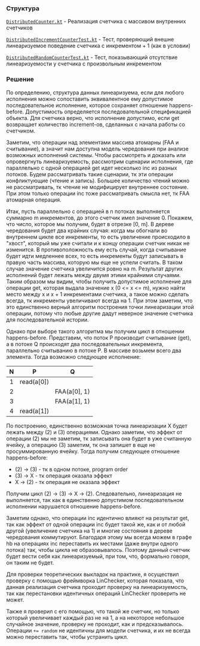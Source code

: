 ### Структура

[`DistributedCounter.kt`](src/main/kotlin/info/potapov/DistributedCounter.kt) - Реализация счетчика с массивом
внутренних счетчиков

[`DistributedIncrementCounterTest.kt`](src/test/kotlin/info/potapov/DistributedIncrementCounterTest.kt) - Тест,
проверяющий внешне линеаризуемое поведение счетчика с инкрементом + 1 (как в условии)

[`DistributedRandomCounterTest.kt`](src/test/kotlin/info/potapov/DistributedRandomCounterTest.kt) - Тест, показывающий
отсутствие линеаризуемости у счетчика с произвольным инкрементом

### Решение

По определению, структура данных линеаризуема, если для любого исполнения можно сопоставить эквивалентное ему допустимое
последовательное исполнение, которое сохраняет отношение happens-before. Допустимость определяется последовательной
спецификацией объекта. Для счетчика верно, что исполнение допустимо, если get возвращает количество increment-ов,
сделанных с начала работы со счетчиком.

Заметим, что операции над элементами массива атомарны (FAА и считывание), а значит нам доступна модель чередования при
анализе возможных исполнений системы. Чтобы рассмотреть и доказать или опровергнуть линеаризуемость, рассмотрим сценарии
исполнения, где параллельно с одной операцией get идет несколько inc из разных потоков. Будем рассматривать такие
сценарии, тк эти операции конфликтующие (чтение и запись). Большее количество чтений можно не рассматривать, тк чтение
не модифицирует внутреннее состояние. При этом только операции inс тоже рассматривать смысла нет, тк FAА атомарная
операция.

Итак, пусть параллельно с операцией в n потоках выполняется суммарно m инкрементов, до этого счетчик имел значение 0.
Покажем, что число, которое мы получим, будет в отрезке [0, m]. В дереве чередования будет два крайних случая: когда мы
обогнали во внутреннем цикле все инкременты, то есть увеличение происходило в "хвост", который мы уже считали и к концу
операции счетчик никак не изменится. В противоположность ему есть случай, когда считывание будет идти медленнее всех, то
есть инкременты будут записывать в правую часть массива, которую мы еще не успели считать. В таком случае значение
счетчика увеличится ровно на m. Результат других исполнений будет лежать между двумя этими крайними случаями. Таким
образом мы видим, чтобы получить допустимое исполнение для операции get, которая выдала значение x (0 <= x <= m), нужно
найти место между x и x + 1 инкрементами счетчика, а такое можно сделать всегда, тк инкременты увеличивают всегда на 1.
При этом заметим, что это единственно верный алгоритм построения точки линеаризации этой операции, потому что любые
другие дадут неверное значение счетчика для последовательной истории.

Однако при выборе такого алгоритма мы получим цикл в отношении happens-before. Представим, что поток P производит
считывание (get), а в потоке Q происходят два последовательных инкремента, параллельно считыванию в потоке P. В массиве
возьмем всего два элемента. Тогда возможно следующее исполнение:

N      | P | Q     |
| :----:  |    :----:   |          :----: |
| 1      |  read(a[0])       |    |
| 2   |         | FAA(a[0], 1)      |
| 3   |         | FAA(a[1], 1)     |
| 4   | read(a[1])        |      |

По построению, единственно возможная точка линеаризации X будет лежать между (2) и (3) операциями. Однако заметим, что
эффект от операции (2) мы не заметим, тк записывать она будет в уже считанную ячейку, а операцию (3) заметим, тк она
запишет в еще не просуммированную ячейку. Тогда получим следующее отношение happens-before:

* (2) &#8594; (3) - тк в одном потоке, program order
* (3) &#8594; X - тк операция оказала эффект
* X &#8594; (2) - тк операция не оказала эффект

Получим цикл (2) &#8594; (3) &#8594; X &#8594; (2). Следовательно, линеаризация не выполняется, так как в единственно
допустимом последовательном исполнении нарушается отношение happens-before.

Заметим однако, что операции inc идентично влияют на результат get, так как эффект от одной операции inc будет такой же,
как и от любой другой
(увеличение счетчика на 1) и многие состояния в дереве чередования коммутируют. Благодаря этому мы всегда можем в графе
hb на операциях inc переставить их местами (даже внутри одного потока) так, чтобы цикла не образовывалось. Поэтому
данный счетчик будет вести себя как линеаризуемый, при том, что, формально говоря, он таким не будет.

Для проверки теоретических выкладок на практике, я осуществил проверку с помощью фреймворка LinChecker, которая
показала, что данная реализация счетчика проходит проверку на линеаризуемость, так как перестановки идентичных операций
LinChecker проверить не может.

Также я проверил с его помощью, что такой же счетчик, но только который увеличивает каждый раз не на 1, а на некоторое
небольшое случайное значение, проверку не проходит, как и предсказывалось. Операции `+= random` не идентичны для модели
счетчика, и их не всегда можно переставить так, чтобы устранить цикл.

